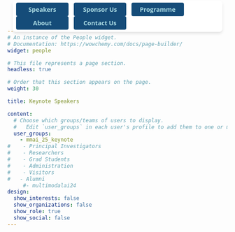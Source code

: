 ```yaml
---
# An instance of the People widget.
# Documentation: https://wowchemy.com/docs/page-builder/
widget: people

# This file represents a page section.
headless: true

# Order that this section appears on the page.
weight: 30

title: Keynote Speakers

content:
  # Choose which groups/teams of users to display.
  #   Edit `user_groups` in each user's profile to add them to one or more of these groups.
  user_groups:
    - mmai_25_keynote
#    - Principal Investigators
#    - Researchers
#    - Grad Students
#    - Administration
#    - Visitors
#   - Alumni
     #- multimodalai24
design:
  show_interests: false
  show_organizations: false
  show_role: true
  show_social: false
---
```

<style>
  .sticky-buttons {
    position: fixed;
    top: 1px !important; /* Reduce distance from the top */
    left: 50%;
    transform: translateX(-50%);
    background: rgba(255, 255, 255, 0.9);
    padding: 5px 8px; /* Reduce padding to make it more compact */
    border-radius: 8px;
    box-shadow: 0px 4px 6px rgba(0, 0, 0, 0.1);
    z-index: 9999;
  }
  .sticky-buttons button {
    font-family: 'Open Sans', Arial, sans-serif;
    font-size: 14px;
    font-weight: bold; /* This makes the text bold */
    padding: 6px 12px;
    border: none;
    border-radius: 4px;
    background-color: #154c79;
    color: #abdbe3;
    cursor: pointer;
    margin-right: 8px;
    flex: 0 0 auto;
    min-width: 120px;
  }
</style>
<div class="sticky-buttons">
  <a href="#speaker" style="text-decoration: none;">
    <button>Speakers</button>
  </a>
  <a href="/call-for-sponsorship/" style="text-decoration: none;">
    <button>Sponsor Us</button>
  </a>
  <a href="#programme" style="text-decoration: none;">
    <button>Programme</button>
  </a>
  <a href="#about" style="text-decoration: none;">
    <button>About</button>
  </a>
  <a href="#contact" style="text-decoration: none;">
    <button>Contact Us</button>
  </a>

</div>

